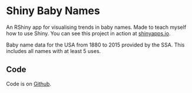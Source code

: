 # Shiny Baby Names

An RShiny app for visualising trends in baby names.
Made to teach myself how to use Shiny.
You can see this project in action at [shinyapps.io](https://hasnep.shinyapps.io/shinybabynames/).

Baby name data for the USA from 1880 to 2015 provided by the SSA. This includes all names with at least 5 uses.

## Code

Code is on [Github](https://github.com/Hasnep/shinybabynames).
